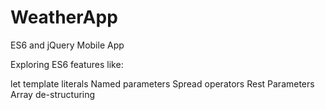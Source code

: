 # WeatherApp
ES6 and jQuery Mobile App

Exploring ES6 features like:

let
template literals
Named parameters
Spread operators
Rest Parameters
Array de-structuring
